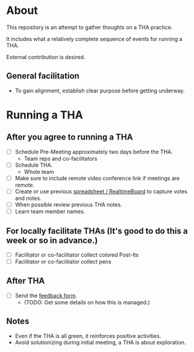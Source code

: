 # About

This repository is an attempt to gather thoughts on a THA practice.

It includes what a relatively complete sequence of events for running a THA.

External contribution is desired.

## General facilitation
- To gain alignment, establish clear purpose before getting underway.

# Running a THA

## After you agree to running a THA
- [ ] Schedule Pre-Meeting approximately two days before the THA.
    - Team reps and co-facilitators
- [ ] Schedule THA.
    - Whole team
- [ ] Make sure to include remote video conference link if meetings are remote.
- [ ] Create or use previous [spreadsheet / RealtimeBoard](https://docs.google.com/document/d/1YI7hGKT-MEA43pecXZK4mdfYHpUV3dmriad7H3plcZE/edit#heading=h.gleuwr3p64nm) to capture votes and notes.
- [ ] When possible review previous THA notes.
- [ ] Learn team member names.

## For locally facilitate THAs (It's good to do this a week or so in advance.)
- [ ] Facilitator or co-facilitator collect colored Post-Its
- [ ] Facilitator or co-facilitator collect pens

## After THA
- [ ] Send the [feedback form](https://docs.google.com/forms/d/e/1FAIpQLScIcb7_zfPcEST77IDlpmwuBN9WVwanyKSTDyuCDDtPgVyrXQ/viewform).
  - (TODO: Get some details on how this is managed.)

## Notes
- Even if the THA is all green, it reinforces positive activities.
- Avoid solutionizing during initial meeting, a THA is about exploration.
